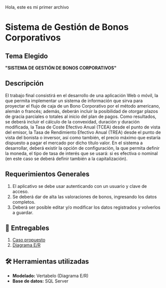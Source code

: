 Hola, este es mi primer archivo
# Sistema de Gestión de Bonos Corporativos

## Tema Elegido

**"SISTEMA DE GESTIÓN DE BONOS CORPORATIVOS"**

## Descripción

El trabajo final consistirá en el desarrollo de una aplicación Web o móvil, la que permita implementar un sistema de información que sirva para proyectar el flujo de caja de un Bono Corporativo por el método americano, alemán o francés; además, deberán incluir la posibilidad de otorgar plazos de gracia parciales o totales al inicio del plan de pagos. Como resultados, se deberá incluir el cálculo de la convexidad, duración y duración modificada, la Tasa de Coste Efectivo Anual (TCEA) desde el punto de vista del emisor, la Tasa de Rendimiento Efectivo Anual (TREA) desde el punto de vista del bonista o inversor, así como también, el precio máximo que estaría dispuesto a pagar el mercado por dicho título valor. 
En el sistema a desarrollar, deberá existir la opción de configuración, la que permita definir la moneda, el tipo de tasa de interés que se usará: si es efectiva o nominal (en este caso se deberá definir también a la capitalización). 

## Requerimientos Generales

1. El aplicativo se debe usar autenticando con un usuario y clave de acceso.
2. Se deberá dar de alta las valoraciones de bonos, ingresando los datos completos.
3. Deberá ser posible editar y/o modificar los datos registrados y volverlos a guardar.

## 📌 Entregables
1. [Caso propuesto](/docs/Tema_caso_propuesto.pdf)  
2. [Diagrama E/R](/diagramas/diagrama_er_bonos.png)  

## 🛠 Herramientas utilizadas
- **Modelado:** Vertabelo (Diagrama E/R)  
- **Base de datos:** SQL Server  
